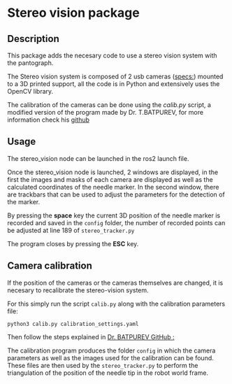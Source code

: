 # Stereo vision package
## Description

This package adds the necesary code to use a stereo vision system with the pantograph.

The Stereo vision system is composed of 2 usb cameras ([specs:](https://www.waveshare.com/ov5640-5mp-usb-camera-b.htm)) mounted to a 3D printed support, all the code is in Python and extensively uses the OpenCV library. 

The calibration of the cameras can be done using the _calib.py_ script, a modified version of the program made by Dr. T.BATPUREV, for more information check his [github](https://github.com/TemugeB/python_stereo_camera_calibrate)

## Usage
The stereo_vision node can be launched in the ros2 launch file. 

Once the stereo_vision node is launched, 2 windows are displayed, in the first the images and masks of each camera are displayed as well as the calculated coordinates of the needle marker. In the second window, there are trackbars that can be used to adjust the parameters for the detection of the marker. 

By pressing the **space** key the current 3D position of the needle marker is recorded and saved in the `config` folder, the number of recorded points can be adjusted at line 189 of `stereo_tracker.py` 

The program closes by pressing the **ESC** key.

## Camera calibration

If the position of the cameras or the cameras themselves are changed, it is necesary to recalibrate the stereo-vision system.

For this simply run the script `calib.py` along with the calibration parameters file:
```
python3 calib.py calibration_settings.yaml
``` 

Then follow the steps explained in [Dr. BATPUREV GitHub :](https://github.com/TemugeB/python_stereo_camera_calibrate)

The calibration program produces the folder `config` in which the camera parameters as well as the images used for the calibration can be found. These files are then used by the `stereo_tracker.py` to perform the triangulation of the position of the needle tip in the robot world frame.   